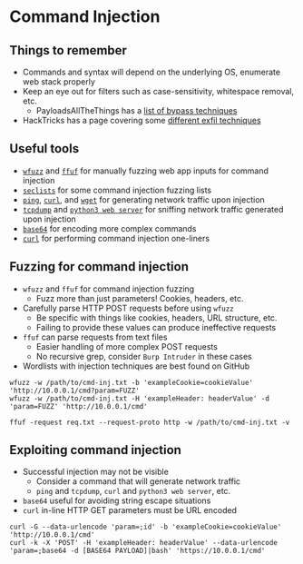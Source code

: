 # Command Injection

## Things to remember
  *  Commands and syntax will depend on the underlying OS, enumerate web stack properly
  *  Keep an eye out for filters such as case-sensitivity, whitespace removal, etc.
      *  PayloadsAllTheThings has a [list of bypass techniques](https://github.com/swisskyrepo/PayloadsAllTheThings/blob/master/Command%20Injection/README.md)
  *  HackTricks has a page covering some [different exfil techniques](https://book.hacktricks.xyz/pentesting-web/command-injection)

## Useful tools
  *  [`wfuzz`](https://www.kali.org/tools/wfuzz/) and [`ffuf`](https://github.com/ffuf/ffuf) for manually fuzzing web app inputs for command injection
  *  [`seclists`](https://github.com/danielmiessler/SecLists) for some command injection fuzzing lists
  *  [`ping`](https://linux.die.net/man/8/ping), [`curl`](https://curl.se/), and [`wget`](https://www.gnu.org/software/wget/) for generating network traffic upon injection
  *  [`tcpdump`](https://www.tcpdump.org/) and [`python3 web server`](https://docs.python.org/3/library/http.server.html) for sniffing network traffic generated upon injection
  *  [`base64`](https://linux.die.net/man/1/base64) for encoding more complex commands
  *  [`curl`](https://curl.se/) for performing command injection one-liners

## Fuzzing for command injection
  *  `wfuzz` and `ffuf` for command injection fuzzing
      *  Fuzz more than just parameters! Cookies, headers, etc.
  *  Carefully parse HTTP POST requests before using `wfuzz`
      *  Be specific with things like cookies, headers, URL structure, etc.
      *  Failing to provide these values can produce ineffective requests
  *  `ffuf` can parse requests from text files
      *  Easier handling of more complex POST requests
      *  No recursive grep, consider `Burp Intruder` in these cases
  *  Wordlists with injection techniques are best found on GitHub

```
wfuzz -w /path/to/cmd-inj.txt -b 'exampleCookie=cookieValue' 'http://10.0.0.1/cmd?param=FUZZ'
wfuzz -w /path/to/cmd-inj.txt -H 'exampleHeader: headerValue' -d 'param=FUZZ' 'http://10.0.0.1/cmd'
```

```
ffuf -request req.txt --request-proto http -w /path/to/cmd-inj.txt -v
```

## Exploiting command injection
  *  Successful injection may not be visible
      *  Consider a command that will generate network traffic
      *  `ping` and `tcpdump`, `curl` and `python3 web server`, etc.
  *  `base64` useful for avoiding string escape situations
  *  `curl` in-line HTTP GET parameters must be URL encoded

```
curl -G --data-urlencode 'param=;id' -b 'exampleCookie=cookieValue' 'http://10.0.0.1/cmd'
curl -k -X 'POST' -H 'exampleHeader: headerValue' --data-urlencode 'param=;base64 -d [BASE64 PAYLOAD]|bash' 'https://10.0.0.1/cmd'
```
